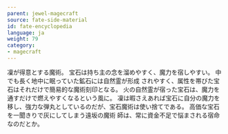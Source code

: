```yaml
---
parent: jewel-magecraft
source: fate-side-material
id: fate-encyclopedia
language: ja
weight: 79
category:
- magecraft
---
```


凜が得意とする魔術。
宝石は持ち主の念を溜めやすく、魔力を宿しやすい。
中でも長く地中に眠っていた鉱石には自然霊が形成 されやすく、属性を帯びた宝石はそれだけで簡易的な魔術刻印となる。
火の自然霊が宿った宝石は、魔力を通すだけで燃えやすくなるという風に。
凜は暇さえあれば宝石に自分の魔力を移し、強力な弾丸としているのだが、宝石魔術は使い捨てである。
高価な宝石を一聞きりで灰にしてしまう遠坂の魔術 師は、常に資金不足で悩まされる宿命なのだとか。
